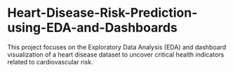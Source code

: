 # Heart-Disease-Risk-Prediction-using-EDA-and-Dashboards
This project focuses on the Exploratory Data Analysis (EDA) and dashboard visualization of a heart disease dataset to uncover critical health indicators related to cardiovascular risk.
